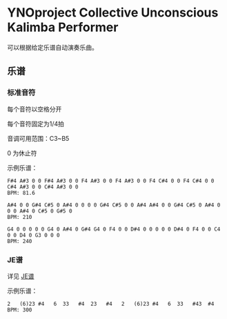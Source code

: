 # YNOproject Collective Unconscious Kalimba Performer

可以根据给定乐谱自动演奏乐曲。

## 乐谱

### 标准音符

每个音符以空格分开

每个音符固定为1/4拍

音调可用范围：C3~B5

0 为休止符

示例乐谱：

```text
F#4 A#3 0 0 F#4 A#3 0 0 F4 A#3 0 0 F4 A#3 0 0 F4 C#4 0 0 F4 C#4 0 0 C#4 A#3 0 0 C#4 A#3 0 0
BPM: 81.6
```

```text
A#4 0 0 G#4 C#5 0 A#4 0 0 0 0 G#4 C#5 0 0 A#4 A#4 0 0 G#4 C#5 0 A#4 0 0 0 A#4 0 C#5 0 G#5 0
BPM: 210
```

```text
G4 0 0 0 0 0 G4 0 A#4 0 G#4 G4 0 F4 0 0 D#4 0 0 0 0 0 D#4 0 F4 0 0 C4 0 0 D4 0 G3 0 0 0
BPM: 240
```

### JE谱

详见 [JE谱](https://madderscientist.github.io/je_score_operator/)

示例乐谱：

```text
2   (6)23 #4   6  33   #4  23   #4   2   (6)23 #4   6  33   #43  #4   
BPM: 300
```
